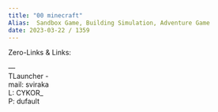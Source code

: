 ```yaml
---
title: "00 minecraft"
Alias:  Sandbox Game, Building Simulation, Adventure Game
date: 2023-03-22 / 1359  
---
```

Zero-Links & Links:  


—  
TLauncher -  
mail: sviraka  
L: CYKOR_  
P: dufault